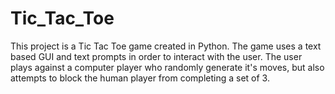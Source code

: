 # Tic_Tac_Toe
This project is a Tic Tac Toe game created in Python. The game uses a text based GUI and text prompts in order to interact with the user. The user plays against a computer player who randomly generate it's moves, but also attempts to block the human player from completing a set of 3. 

